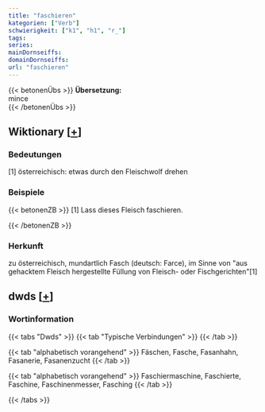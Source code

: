 ```yaml
---
title: "faschieren"
kategorien: ["Verb"]
schwierigkeit: ["k1", "h1", "r_"]
tags:
series:
mainDornseiffs:
domainDornseiffs:
url: "faschieren"
---
```


{{< betonenÜbs >}}
**Übersetzung:**  
mince  
{{< /betonenÜbs >}}

## Wiktionary [[+](https://de.wiktionary.org/wiki/faschieren)]

### Bedeutungen
[1] österreichisch: etwas durch den Fleischwolf drehen  

### Beispiele
{{< betonenZB >}}
[1] Lass dieses Fleisch faschieren.  

{{< /betonenZB >}}
### Herkunft
zu österreichisch, mundartlich Fasch (deutsch: Farce), im Sinne von "aus gehacktem Fleisch hergestellte Füllung von Fleisch- oder Fischgerichten"[1]  



## dwds [[+](https://www.dwds.de/wb/faschieren)]

### Wortinformation
{{< tabs "Dwds" >}}
{{< tab "Typische Verbindungen" >}}
{{< /tab >}}

{{< tab "alphabetisch vorangehend" >}}
Fäschen, Fasche, Fasanhahn, Fasanerie, Fasanenzucht
{{< /tab >}}

{{< tab "alphabetisch vorangehend" >}}
Faschiermaschine, Faschierte, Faschine, Faschinenmesser, Fasching
{{< /tab >}}

{{< /tabs >}}

